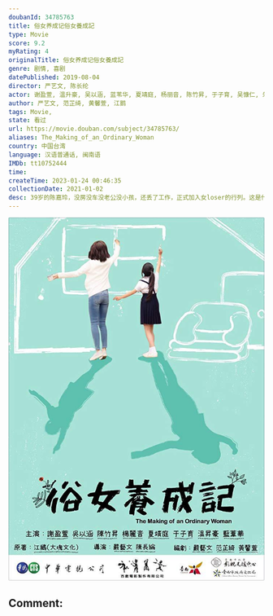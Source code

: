 ```yaml
---
doubanId: 34785763
title: 俗女养成记俗女養成記
type: Movie
score: 9.2
myRating: 4
originalTitle: 俗女养成记俗女養成記
genre: 剧情, 喜剧
datePublished: 2019-08-04
director: 严艺文, 陈长纶
actor: 谢盈萱, 温升豪, 吴以涵, 蓝苇华, 夏靖庭, 杨丽音, 陈竹昇, 于子育, 吴慷仁, 朱宥丞, 陈家逵, 阙铭佑, 宋伟恩, 罗北安, 吕曼茵, 林芷薰, 范瑞君, 金美满, 余彦宸, 徐丽雯, 赖佩莹, 许雅雯, 王怡雯, 曾珮瑜, 严艺文, 谢琼煖, 王琄, 郑伃庭, 刘香君, 张诗盈, 王镜冠, 黄迪扬, 黄馨萱, 叶天伦, 韦以丞, 江鹅, 邓安宁, 徐誉庭
author: 严艺文, 范芷绮, 黄馨萱, 江鹅
tags: Movie, 
state: 看过
url: https://movie.douban.com/subject/34785763/
aliases: The_Making_of_an_Ordinary_Woman
country: 中国台湾
language: 汉语普通话, 闽南语
IMDb: tt10752444
time: 
createTime: 2023-01-24 00:46:35
collectionDate: 2021-01-02
desc: 39岁的陈嘉玲，没房没车没老公没小孩，还丢了工作，正式加入女loser的行列。这是什么意思呢？这表示当年不惜引发家庭革命也决心要离开家乡的她，在台北奋斗了近二十年，到头来是一场空。说到俗女，就要先从...
---
```


![image](assets/p2566987435.jpg)

Comment: 
---


